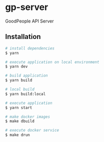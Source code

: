 # gp-server

GoodPeople API Server

## Installation

```bash
# install dependencies
$ yarn

# execute application on local environment
$ yarn dev

# build application
$ yarn build

# local build
$ yarn build:local

# execute application
$ yarn start

# make docker images
$ make dbuild

# execute docker service
$ make drun
```
